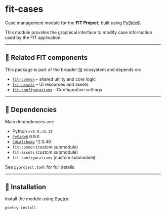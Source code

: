 # fit-cases

Case management module for the **FIT Project**, built using [PySide6](https://doc.qt.io/qtforpython/).

This module provides the graphical interface to modify case information used by the FIT application.

---

## 🔗 Related FIT components

This package is part of the broader [fit](https://github.com/fit-project/fit) ecosystem and depends on:

- [`fit-common`](https://github.com/fit-project/fit-common) – shared utility and core logic
- [`fit-assets`](https://github.com/fit-project/fit-assets) – UI resources and assets
- [`fit-configurations`](https://github.com/fit-project/fit-configurations.git) – Configuration settings

---

## 🐍 Dependencies

Main dependencies are:

- Python `>=3.9,<3.13`
- [`PySide6`](https://pypi.org/project/PySide6/) 6.9.0
- [`SQLAlchemy`](https://pypi.org/project/SQLAlchemy/) ^2.0.40
- `fit-common` (custom submodule)
- `fit-assets` (custom submodule)
- `fit-configurations` (custom submodule)

See `pyproject.toml` for full details.

---

## 🚀 Installation

Install the module using [Poetry](https://python-poetry.org/):

```bash
poetry install

